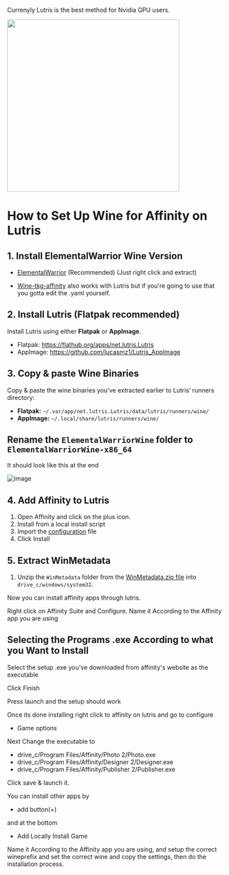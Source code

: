 Currenyly Lutris is the best method for Nvidia GPU users.

<img src="https://raw.githubusercontent.com/Twig6943/AffinityOnLinux/refs/heads/main/Assets/NewLogos/AffinityLutris.png" width="400"/>

# How to Set Up Wine for Affinity on Lutris

## 1. Install ElementalWarrior Wine Version

- [ElementalWarrior](https://github.com/Twig6943/ElementalWarrior-wine-binaries/releases) (Recommended) (Just right click and extract)

- [Wine-tkg-affinity](https://github.com/daegalus/wine-tkg-affinity/releases) also works with Lutris but if you're going to use that you gotta edit the .yaml yourself.

## 2. Install Lutris (Flatpak recommended)

Install Lutris using either **Flatpak** or **AppImage**.

- Flatpak: https://flathub.org/apps/net.lutris.Lutris
- AppImage: https://github.com/lucasmz1/Lutris_AppImage

## 3. Copy & paste Wine Binaries

Copy & paste the wine binaries you've extracted earlier to Lutris’ runners directory:

- **Flatpak:** `~/.var/app/net.lutris.Lutris/data/lutris/runners/wine/`
- **AppImage:** `~/.local/share/lutris/runners/wine/`

## Rename the `ElementalWarriorWine` folder to `ElementalWarriorWine-x86_64`

It should look like this at the end

![image](https://github.com/user-attachments/assets/503ae826-3df7-420c-923a-5a575b31eda8)

## 4. Add Affinity to Lutris

1. Open Affinity and click on the plus icon.
2. Install from a local install script
3. Import the [configuration](https://github.com/Twig6943/AffinityOnLinux/blob/main/Guides/Lutris/Affinity-Lutris.yaml) file
3. Click Install

## 5. Extract WinMetadata

1. Unzip the `WinMetadata` folder from the [WinMetadata.zip file](https://nextcloud.ardishco.net/s/4zNC7iJA7Q2QSzG/download/WinMetadata.zip) into `drive_c/windows/system32`.

Now you can install affinity apps through lutris.

Right click on Affinity Suite and Configure.
Name it According to the Affinity app you are using


## Selecting the Programs .exe According to what you Want to Install

Select the setup .exe you've downloaded from affinity's website as the executable

Click Finish

Press launch and the setup should work

Once its done installing right click to affinity on lutris and go to configure
* Game options

Next Change the executable to

* drive_c/Program Files/Affinity/Photo 2/Photo.exe
* drive_c/Program Files/Affinity/Designer 2/Designer.exe
* drive_c/Program Files/Affinity/Publisher 2/Publisher.exe

Click save & launch it.

You can install other apps by
* add button(+)

and at the bottom

* Add Locally Install Game

Name it According to the Affinity app you are using, and setup the correct wineprefix and set the correct wine and copy the settings, then do the installation process.
